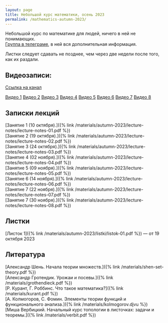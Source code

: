 ```yaml
---
layout: page
title: Небольшой курс математики, осень 2023
permalink: /mathematics-autumn-2023/
---
```


Небольшой курс по математике для людей, ничего в ней не понимающих.  
[Группа в телеграме](https://t.me/plokhoponyatno), в ней вся дополнительная информация.

Листки следует сдавать не позднее, чем через две недели после того, как их раздали.


## Видеозаписи:
[Ссылка на канал](https://www.youtube.com/@alexandershevtsov1329/videos)  


[Видео 1](https://www.youtube.com/watch?v=gNvV0n98mtU) [Видео 2](https://www.youtube.com/watch?v=mcXt-x27ePw) [Видео 3](https://www.youtube.com/watch?v=y_aZK88q-Ds)
[Видео 4](https://www.youtube.com/watch?v=IODVJnFgOBY&feature=youtu.be)
[Видео 5](https://youtu.be/efuiimMF3Ec)
[Видео 6](https://youtu.be/gUKr9oN1Oj0)
[Видео 7](https://www.youtube.com/watch?v=OBwzSdh7sto)
[Видео 8](https://youtu.be/4TNhqE8P58c)
## Записки лекций
  [Занятие 1 (10 октября).]({% link /materials/autumn-2023/lecture-notes/lecture-notes-01.pdf %})   
  [Занятие 2 (19 октября).]({% link /materials/autumn-2023/lecture-notes/lecture-notes-02.pdf %})   
  [Занятие 3 (24 октября).]({% link /materials/autumn-2023/lecture-notes/lecture-notes-03.pdf %})   
  [Занятие 4 (02 ноября).]({% link /materials/autumn-2023/lecture-notes/lecture-notes-04.pdf %})   
  [Занятие 5 (09 ноября).]({% link /materials/autumn-2023/lecture-notes/lecture-notes-05.pdf %})   
  [Занятие 6 (14 ноября).]({% link /materials/autumn-2023/lecture-notes/lecture-notes-06.pdf %})   
  [Занятие 7 (22 ноября).]({% link /materials/autumn-2023/lecture-notes/lecture-notes-07.pdf %})   
  [Занятие 7 (30 ноября).]({% link /materials/autumn-2023/lecture-notes/lecture-notes-08.pdf %})   

## Листки

  [Листок 1]({% link /materials/autumn-2023/listki/listok-01.pdf %}) — от 19 октября 2023

## Литература


  [Александр Шень. Начала теории множеств.]({% link /materials/shen-set-theory.pdf %})   
  [Александр Гротендик. Урожаи и посевы.]({% link /materials/grothendieck.pdf %})  
  [Р. Курант, Г. Роббинс. Что такое математика?]({% link /materials/kurant.pdf %})  
  [А. Колмогоров, С. Фомин. Элементы теории функций и функционального анализа.]({% link /materials/kolmogorov.djvu %})  
  [Миша Вербицкий. Начальный курс топологии в листочках: задачи и теоремы.]({% link /materials/verbit.pdf %})

